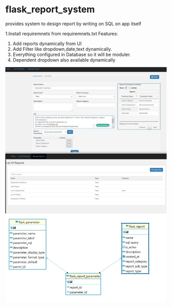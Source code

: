 # flask_report_system
provides system to design report by writing on SQL on app itself


1.Install requiremnets from requiremnets.txt
Features:
1. Add reports dynamically from UI
2. Add Filter like dropdown,date,text dynamically.
3. Everything configured in Database so it will be moduler.
4. Dependent dropdown also available dynamically

![alt text](static/images/screenshots/Add_edit_report.JPG)
![alt text](static/images/screenshots/Manage_reports.JPG)
![alt text](static/images/screenshots/db.JPG)



